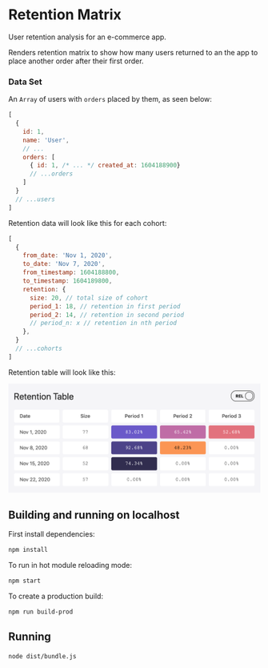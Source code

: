 # Retention Matrix

User retention analysis for an e-commerce app.

Renders retention matrix to show how many users returned to an the app to place another order after their first order. 

### Data Set
An `Array` of users with `orders` placed by them, as seen below: 

```js
[
  {
    id: 1,
    name: 'User',
    // ...
    orders: [
      { id: 1, /* ... */ created_at: 1604188900}
      // ...orders
    ]
  }
  // ...users
]
```

Retention data will look like this for each cohort:
```js
[
  {
    from_date: 'Nov 1, 2020',
    to_date: 'Nov 7, 2020',
    from_timestamp: 1604188800,
    to_timestamp: 1604189800,
    retention: { 
      size: 20, // total size of cohort
      period_1: 18, // retention in first period
      period_2: 14, // retention in second period
      // period_n: x // retention in nth period
    },
  }
  // ...cohorts
]
```
Retention table will look like this:

![header image](./screenshot.png)

## Building and running on localhost

First install dependencies:

```sh
npm install
```

To run in hot module reloading mode:

```sh
npm start
```

To create a production build:

```sh
npm run build-prod
```

## Running

```sh
node dist/bundle.js
```

